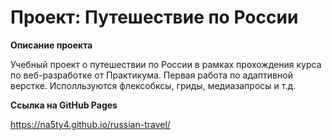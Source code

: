 # Проект: Путешествие по России

**Описание проекта** 

Учебный проект о путешествии по России в рамках прохождения курса по веб-разработке от Практикума. 
Первая работа по адаптивной верстке. Исполльзуются флексобксы, гриды, медиазапросы и т.д.

**Ссылка на GitHub Pages** 

https://na5ty4.github.io/russian-travel/